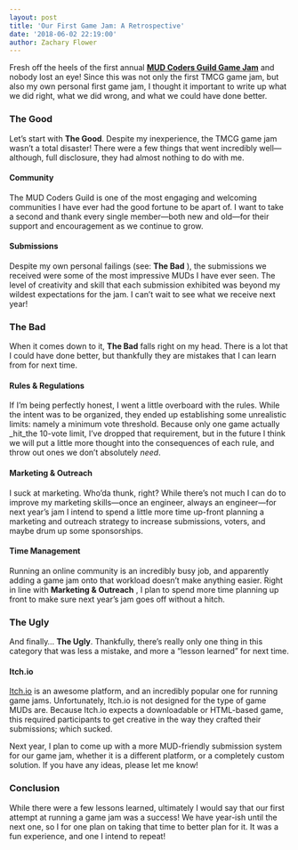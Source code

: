 ```yaml
---
layout: post
title: 'Our First Game Jam: A Retrospective'
date: '2018-06-02 22:19:00'
author: Zachary Flower
---
```


Fresh off the heels of the first annual [**MUD Coders Guild Game Jam**](https://itch.io/jam/enterthemud/results) and nobody lost an eye! Since this was not only the first TMCG game jam, but also my own personal first game jam, I thought it important to write up what we did right, what we did wrong, and what we could have done better.

### The Good

Let’s start with **The Good**. Despite my inexperience, the TMCG game jam wasn’t a total disaster! There were a few things that went incredibly well—although, full disclosure, they had almost nothing to do with me.

#### Community

The MUD Coders Guild is one of the most engaging and welcoming communities I have ever had the good fortune to be apart of. I want to take a second and thank every single member—both new and old—for their support and encouragement as we continue to grow.

#### Submissions

Despite my own personal failings (see: **The Bad** ), the submissions we received were some of the most impressive MUDs I have ever seen. The level of creativity and skill that each submission exhibited was beyond my wildest expectations for the jam. I can’t wait to see what we receive next year!

### The Bad

When it comes down to it, **The Bad** falls right on my head. There is a lot that I could have done better, but thankfully they are mistakes that I can learn from for next time.

#### Rules & Regulations

If I’m being perfectly honest, I went a little overboard with the rules. While the intent was to be organized, they ended up establishing some unrealistic limits: namely a minimum vote threshold. Because only one game actually _hit_the 10-vote limit, I’ve dropped that requirement, but in the future I think we will put a little more thought into the consequences of each rule, and throw out ones we don’t absolutely _need_.

#### Marketing & Outreach

I suck at marketing. Who’da thunk, right? While there’s not much I can do to improve my marketing skills—once an engineer, always an engineer—for next year’s jam I intend to spend a little more time up-front planning a marketing and outreach strategy to increase submissions, voters, and maybe drum up some sponsorships.

#### Time Management

Running an online community is an incredibly busy job, and apparently adding a game jam onto that workload doesn’t make anything easier. Right in line with **Marketing & Outreach** , I plan to spend more time planning up front to make sure next year’s jam goes off without a hitch.

### The Ugly

And finally… **The Ugly**. Thankfully, there’s really only one thing in this category that was less a mistake, and more a “lesson learned” for next time.

#### Itch.io

[Itch.io](http://itch.io/) is an awesome platform, and an incredibly popular one for running game jams. Unfortunately, Itch.io is not designed for the type of game MUDs are. Because Itch.io expects a downloadable or HTML-based game, this required participants to get creative in the way they crafted their submissions; which sucked.

Next year, I plan to come up with a more MUD-friendly submission system for our game jam, whether it is a different platform, or a completely custom solution. If you have any ideas, please let me know!

### Conclusion

While there were a few lessons learned, ultimately I would say that our first attempt at running a game jam was a success! We have year-ish until the next one, so I for one plan on taking that time to better plan for it. It was a fun experience, and one I intend to repeat!


